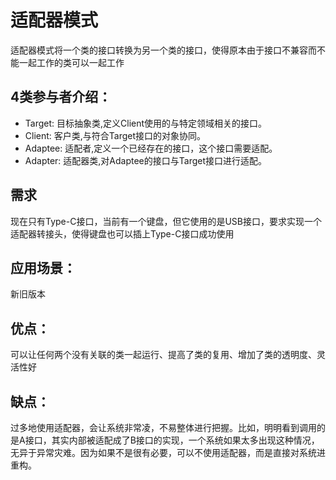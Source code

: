 # 适配器模式
适配器模式将一个类的接口转换为另一个类的接口，使得原本由于接口不兼容而不能一起工作的类可以一起工作

## 4类参与者介绍：
- Target: 目标抽象类,定义Client使用的与特定领域相关的接口。
- Client: 客户类,与符合Target接口的对象协同。
- Adaptee: 适配者,定义一个已经存在的接口，这个接口需要适配。
- Adapter: 适配器类,对Adaptee的接口与Target接口进行适配。
## 需求 
现在只有Type-C接口，当前有一个键盘，但它使用的是USB接口，要求实现一个适配器转接头，使得键盘也可以插上Type-C接口成功使用

## 应用场景：
新旧版本
## 优点：
可以让任何两个没有关联的类一起运行、提高了类的复用、增加了类的透明度、灵活性好

## 缺点：
过多地使用适配器，会让系统非常凌，不易整体进行把握。比如，明明看到调用的是A接口，其实内部被适配成了B接口的实现，一个系统如果太多出现这种情况，无异于异常灾难。因为如果不是很有必要，可以不使用适配器，而是直接对系统进重构。
